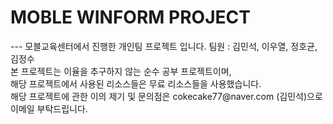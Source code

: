 <h1>MOBLE WINFORM PROJECT</h1>
---
모블교육센터에서 진행한 개인팀 프로젝트 입니다. 팀원 : 김민석, 이우열, 정호균, 김정수<br>
본 프로젝트는 이율을 추구하지 않는 순수 공부 프로젝트이며,<br>
해당 프로젝트에서 사용된 리소스들은 무료 리소스들을 사용했습니다. <br>
해당 프로젝트에 관한 이의 제기 및 문의점은 cokecake77@naver.com (김민석)으로 이메일 부탁드립니다.
